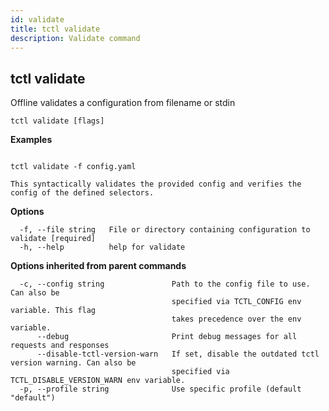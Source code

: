 ```yaml
---
id: validate
title: tctl validate
description: Validate command
---
```

## tctl validate

Offline validates a configuration from filename or stdin

```
tctl validate [flags]
```

**Examples**

```

tctl validate -f config.yaml

This syntactically validates the provided config and verifies the config of the defined selectors.

```

**Options**

```
  -f, --file string   File or directory containing configuration to validate [required]
  -h, --help          help for validate
```

**Options inherited from parent commands**

```
  -c, --config string               Path to the config file to use. Can also be
                                    specified via TCTL_CONFIG env variable. This flag
                                    takes precedence over the env variable.
      --debug                       Print debug messages for all requests and responses
      --disable-tctl-version-warn   If set, disable the outdated tctl version warning. Can also be
                                    specified via TCTL_DISABLE_VERSION_WARN env variable.
  -p, --profile string              Use specific profile (default "default")
```

